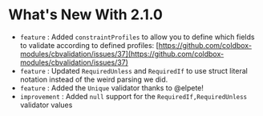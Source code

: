 # What's New With 2.1.0

* `feature` : Added `constraintProfiles` to allow you to define which fields to validate according to defined profiles: [https://github.com/coldbox-modules/cbvalidation/issues/37](https://github.com/coldbox-modules/cbvalidation/issues/37)
* `feature` : Updated `RequiredUnless` and `RequiredIf` to use struct literal notation instead of the weird parsing we did.
* `feature` : Added the `Unique` validator thanks to @elpete!
* `improvement` : Added `null` support for the `RequiredIf,RequiredUnless` validator values

